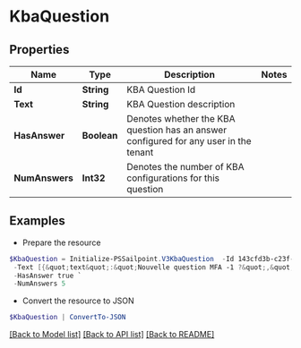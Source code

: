 # KbaQuestion
## Properties

Name | Type | Description | Notes
------------ | ------------- | ------------- | -------------
**Id** | **String** | KBA Question Id | 
**Text** | **String** | KBA Question description | 
**HasAnswer** | **Boolean** | Denotes whether the KBA question has an answer configured for any user in the tenant | 
**NumAnswers** | **Int32** | Denotes the number of KBA configurations for this question | 

## Examples

- Prepare the resource
```powershell
$KbaQuestion = Initialize-PSSailpoint.V3KbaQuestion  -Id 143cfd3b-c23f-426b-ae5f-d3db06fa5919 `
 -Text [{&quot;text&quot;:&quot;Nouvelle question MFA -1 ?&quot;,&quot;locale&quot;:&quot;fr&quot;},{&quot;text&quot;:&quot;MFA new question -1 ?&quot;,&quot;locale&quot;:&quot;&quot;}] `
 -HasAnswer true `
 -NumAnswers 5
```

- Convert the resource to JSON
```powershell
$KbaQuestion | ConvertTo-JSON
```

[[Back to Model list]](../README.md#documentation-for-models) [[Back to API list]](../README.md#documentation-for-api-endpoints) [[Back to README]](../README.md)

